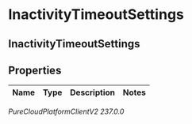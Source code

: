 # InactivityTimeoutSettings

## InactivityTimeoutSettings

## Properties

|Name | Type | Description | Notes|
|------------ | ------------- | ------------- | -------------|



_PureCloudPlatformClientV2 237.0.0_
